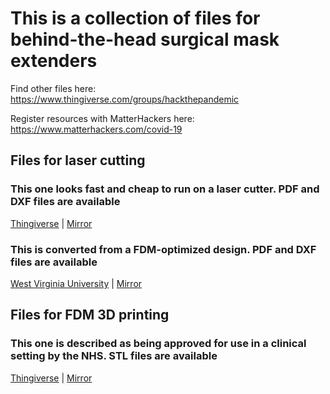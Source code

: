 # This is a collection of files for behind-the-head surgical mask extenders

Find other files here: https://www.thingiverse.com/groups/hackthepandemic

Register resources with MatterHackers here: https://www.matterhackers.com/covid-19

## Files for laser cutting

### This one looks fast and cheap to run on a laser cutter. PDF and DXF files are available
[Thingiverse](https://www.thingiverse.com/thing:4233344/files)
|
[Mirror](Comfy_by_Hwang)

### This is converted from a FDM-optimized design. PDF and DXF files are available
[West Virginia University](https://wvutoday.wvu.edu/stories/2020/03/31/wvu-s-statler-college-develops-surgical-mask-extender-template-for-public-distribution)
|
[Mirror](WVU_Innovation_Hub_Files_for_surgical_mask_extender_production)

## Files for FDM 3D printing

### This one is described as being approved for use in a clinical setting by the NHS. STL files are available
[Thingiverse](https://www.thingiverse.com/thing:4249113/files)
|
[Mirror](Surgical_Mask_Strap_Remix_NIH.stl)
